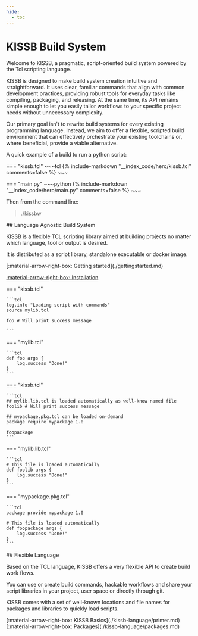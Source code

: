 ```yaml
---
hide:
  - toc
---
```


# KISSB Build System

Welcome to KISSB, a pragmatic, script-oriented build system powered by the Tcl scripting language.

KISSB is designed to make build system creation intuitive and straightforward. It uses clear, familiar commands that
align with common development practices, providing robust tools for everyday tasks like compiling, packaging, and
releasing. At the same time, its API remains simple enough to let you easily tailor workflows to your specific project
needs without unnecessary complexity.

Our primary goal isn't to rewrite build systems for every existing programming language. Instead, we aim to offer a
flexible, scripted build environment that can effectively orchestrate your existing toolchains or, where beneficial,
provide a viable alternative.




A quick example of a build to run a python script:

=== "kissb.tcl"
    ~~~tcl
    {%
        include-markdown "__index_code/hero/kissb.tcl"
        comments=false
    %}
    ~~~

=== "main.py"
    ~~~python
    {%
        include-markdown "__index_code/hero/main.py"
        comments=false
    %}
    ~~~

Then from the command line:

> ./kissbw



<div class="grid" markdown>

<div class="card" markdown>
## Language Agnostic Build System

KISSB is a flexible TCL scripting library aimed at building projects no matter which language, tool or output is desired.

It is distributed as a script library, standalone executable or docker image.


<div markdown>
[:material-arrow-right-box: Getting started](./gettingstarted.md)

[:material-arrow-right-box: Installation](./installation.md)
</div>


</div>


<div  markdown>
=== "kissb.tcl"

    ```tcl
    log.info "Loading script with commands"
    source mylib.tcl

    foo # Will print success message

    ```

=== "mylib.tcl"

    ```tcl
    def foo args {
        log.success "Done!"
    }
    ```

</div>

<div markdown>
=== "kissb.tcl"

    ```tcl
    ## mylib.lib.tcl is loaded automatically as well-know named file
    foolib # Will print success message

    ## mypackage.pkg.tcl can be loaded on-demand
    package require mypackage 1.0

    foopackage
    ```

=== "mylib.lib.tcl"

    ```tcl
    # This file is loaded automatically
    def foolib args {
        log.success "Done!"
    }
    ```

=== "mypackage.pkg.tcl"

    ```tcl
    package provide mypackage 1.0

    # This file is loaded automatically
    def foopackage args {
        log.success "Done!"
    }
    ```
</div>

<div class="card" markdown>
## Flexible Language

Based on the TCL language, KISSB offers a very flexible API to create build work flows.

You can use or create build commands, hackable workflows and share your script libraries in  your project, user space or directly through git.

KISSB comes with a set of well-known locations and file names for packages and libraries to quickly load scripts.

<div markdown>
[:material-arrow-right-box: KISSB Basics](./kissb-language/primer.md)
[:material-arrow-right-box: Packages](./kissb-language/packages.md)
</div>
</div>


</div>
